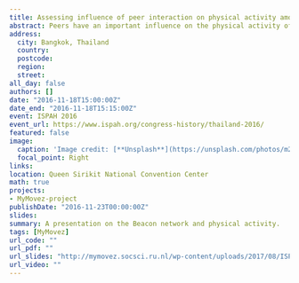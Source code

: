 ```yaml
---
title: Assessing influence of peer interaction on physical activity among youth by measuring peer proximity with mobile technology
abstract: Peers have an important influence on the physical activity of youngsters, because most physical activities require other peers as play partners. Experimental studies have corroborated this idea, while using artificial settings in which children had only one other interaction partner. However, youth’s activities and the number and type of interacting partners vary heavily throughout the day. Therefore, unobtrusive and continuous measures of physical activity and peer proximity are preferred to assess the full scope of the influence of peer interaction on physical activity. This study has 3 research aims 1) investigating the overall effect of peer presence, 2) examining the influence of group size, and 3) assessing the effect of interaction frequency with peers on physical activity. This is done by handing out the Wearable Lab to 1,200 youngsters (9-15 years old). A smartphone with a custom-built research app and a wearable pedometer (Fitbit). Participants use the Wearable Lab for three separate weeks over a six month period (January 2016-June 2016). Physical activity is measured by the pedometer (steps and minutes MVPA) and GPS coordinates (cycling activities) and averaged to activity per 15 minutes. Peer proximity is measured by the research smartphones scanning for other participants’ phones that are within Bluetooth range (approximately 10 meters) every 15 minutes. Regression analyses and social network modeling will test 1) the effect of peer presence by comparing physical activity levels in a group setting compared to an individual setting, 2) the effect of group size by examining whether youth become more physically active when the group size of interacting peers increases and 3) the effect of interaction frequency with peers by analyzing whether participants are more physically active when they interact with peers whom they see more frequently, than peers whom they see less often.
address:
  city: Bangkok, Thailand
  country: 
  postcode: 
  region: 
  street:
all_day: false
authors: []
date: "2016-11-18T15:00:00Z"
date_end: "2016-11-18T15:15:00Z"
event: ISPAH 2016
event_url: https://www.ispah.org/congress-history/thailand-2016/
featured: false
image:
  caption: 'Image credit: [**Unsplash**](https://unsplash.com/photos/m2TKgpU3cvc)'
  focal_point: Right
links:
location: Queen Sirikit National Convention Center
math: true
projects:
- MyMovez-project
publishDate: "2016-11-23T00:00:00Z"
slides: 
summary: A presentation on the Beacon network and physical activity.
tags: [MyMovez]
url_code: ""
url_pdf: ""
url_slides: "http://mymovez.socsci.ru.nl/wp-content/uploads/2017/08/ISPAH-2016-Bangkok.pdf"
url_video: ""
---
```

